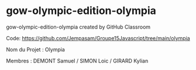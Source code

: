 # gow-olympic-edition-olympia
gow-olympic-edition-olympia created by GitHub Classroom

Code: https://github.com/Jempasam/Groupe15Javascript/tree/main/olympia

Nom du Projet : Olympia

Membres : DEMONT Samuel / SIMON Loic / GIRARD Kylian
